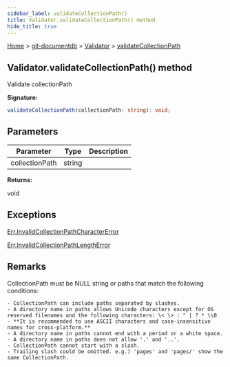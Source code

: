```yaml
---
sidebar_label: validateCollectionPath()
title: Validator.validateCollectionPath() method
hide_title: true
---
```


[Home](./index.md) &gt; [git-documentdb](./git-documentdb.md) &gt; [Validator](./git-documentdb.validator.md) &gt; [validateCollectionPath](./git-documentdb.validator.validatecollectionpath.md)

## Validator.validateCollectionPath() method

Validate collectionPath

<b>Signature:</b>

```typescript
validateCollectionPath(collectionPath: string): void;
```

## Parameters

|  Parameter | Type | Description |
|  --- | --- | --- |
|  collectionPath | string |  |

<b>Returns:</b>

void

## Exceptions

[Err.InvalidCollectionPathCharacterError](./git-documentdb.err.invalidcollectionpathcharactererror.md)

[Err.InvalidCollectionPathLengthError](./git-documentdb.err.invalidcollectionpathlengtherror.md)

## Remarks

CollectionPath must be NULL string or paths that match the following conditions:

```
- CollectionPath can include paths separated by slashes.
- A directory name in paths allows Unicode characters except for OS reserved filenames and the following characters: \< \> : " | ? * \\0
- **It is recommended to use ASCII characters and case-insensitive names for cross-platform.**
- A directory name in paths cannot end with a period or a white space.
- A directory name in paths does not allow '.' and '..'.
- CollectionPath cannot start with a slash.
- Trailing slash could be omitted. e.g.) 'pages' and 'pages/' show the same CollectionPath.

```

